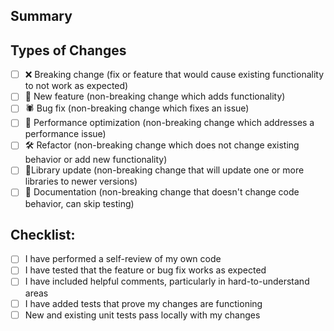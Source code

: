 ## Summary
<!--- Summary of changes --->

## Types of Changes
<!--- What types of changes does your code introduce? Put an `x` in all the boxes that apply: --->
- [ ] ❌ Breaking change (fix or feature that would cause existing functionality to not work as expected)
- [ ] 🚀 New feature (non-breaking change which adds functionality)
- [ ] 🕷 Bug fix (non-breaking change which fixes an issue)
- [ ] 👏 Performance optimization (non-breaking change which addresses a performance issue)
- [ ] 🛠 Refactor (non-breaking change which does not change existing behavior or add new functionality)
- [ ] 📗Library update (non-breaking change that will update one or more libraries to newer versions)
- [ ] 📝 Documentation (non-breaking change that doesn't change code behavior, can skip testing)

## Checklist:
- [ ] I have performed a self-review of my own code
- [ ] I have tested that the feature or bug fix works as expected
- [ ] I have included helpful comments, particularly in hard-to-understand areas
- [ ] I have added tests that prove my changes are functioning
- [ ] New and existing unit tests pass locally with my changes
